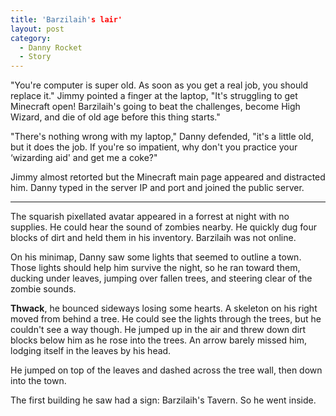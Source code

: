 ```yaml
---
title: 'Barzilaih's lair'
layout: post
category:
  - Danny Rocket
  - Story
---
```

"You're computer is super old. As soon as you get a real job, you should replace it." Jimmy pointed a finger at the laptop, "It's struggling to get Minecraft open! Barzilaih's going to beat the challenges, become High Wizard, and die of old age before this thing starts."

"There's nothing wrong with my laptop," Danny defended, "it's a little old, but it does the job. If you're so impatient, why don't you practice your &#8216;wizarding aid' and get me a coke?"

Jimmy almost retorted but the Minecraft main page appeared and distracted him. Danny typed in the server IP and port and joined the public server.

* * *

The squarish pixellated avatar appeared in a forrest at night with no supplies. He could hear the sound of zombies nearby. He quickly dug four blocks of dirt and held them in his inventory. Barzilaih was not online.

On his minimap, Danny saw some lights that seemed to outline a town. Those lights should help him survive the night, so he ran toward them, ducking under leaves, jumping over fallen trees, and steering clear of the zombie sounds.

**Thwack**, he bounced sideways losing some hearts. A skeleton on his right moved from behind a tree. He could see the lights through the trees, but he couldn't see a way though. He jumped up in the air and threw down dirt blocks below him as he rose into the trees. An arrow barely missed him, lodging itself in the leaves by his head.

He jumped on top of the leaves and dashed across the tree wall, then down into the town.

The first building he saw had a sign: Barzilaih's Tavern. So he went inside.